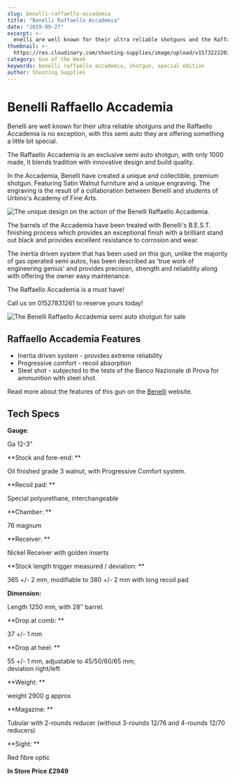 ```yaml
---
slug: benelli-raffaello-accademia
title: "Benelli Raffaello Accademia"
date: "2019-09-27"
excerpt: >-
  enelli are well known for their ultra reliable shotguns and the Raffaello Accademia is no exception, with this semi auto they are offering something a little bit special.
thumbnail: >-
  https://res.cloudinary.com/shooting-supplies/image/upload/v1573222202/Blog/BenelliRaffaelloAccademiaGOTWSlide_vvohwj.jpg
category: Gun of the Week
keywords: benelli raffaello accademia, shotgun, special edition
author: Shooting Supplies
---
```


# **Benelli Raffaello Accademia**

Benelli are well known for their ultra reliable shotguns and the Raffaello Accademia is no exception, with this semi auto they are offering something a little bit special.

The Raffaello Accademia is an exclusive semi auto shotgun, with only 1000 made, it blends tradition with innovative design and build quality.

In the Accademia, Benelli have created a unique and collectible, premium shotgun. Featuring Satin Walnut furniture and a unique engraving. The engraving is the result of a collaboration between Benelli and students of Urbino's Academy of Fine Arts.

![The unique design on the action of the Benelli Raffaello Accademia.](https://res.cloudinary.com/shooting-supplies/image/upload/v1573222207/guns/Raffaello-Accademia-2_oaha1c.jpg)

The barrels of the Accademia have been treated with Benelli's B.E.S.T. finishing process which provides an exceptional finish with a brilliant stand out black and provides excellent resistance to corrosion and wear.

The inertia driven system that has been used on this gun, unlike the majority of gas operated semi autos, has been described as 'true work of engineering genius' and provides precision, strength and reliability along with offering the owner easy maintenance.

The Raffaello Accademia is a must have!

Call us on 01527831261 to reserve yours today!

![The Benelli Raffaello Accademia semi auto shotgun for sale](https://res.cloudinary.com/shooting-supplies/image/upload/v1573222205/guns/Raffaello-Accademia_p9znr8.png)

## Raffaello Accademia Features

- Inertia driven system - provides extreme reliability
- Progressive comfort - recoil absorption
- Steel shot - subjected to the tests of the Banco Nazionale di Prova for ammunition with steel shot.

Read more about the features of this gun on the [Benelli](https://www.benelli.it/en/products/semiautomatic-shotguns/raffaello/raffaello-accademia#node-arma-full-group-canne) website.

## Tech Specs

**Gauge**:

Ga 12-3"

**Stock and fore-end: **

Oil finished grade 3 walnut, with Progressive Comfort system.

**Recoil pad: **

Special polyurethane, interchangeable

**Chamber: **

76 magnum

**Receiver: **

Nickel Receiver with golden inserts

**Stock length trigger measured / deviation: **

365 +/- 2 mm, modifiable to 380 +/- 2 mm with long recoil pad

**Dimension:**

Length 1250 mm, with 28’’ barrel.

**Drop at comb: **

37 +/- 1 mm

**Drop at heel: **

55 +/- 1 mm, adjustable to 45/50/60/65 mm;  
deviation right/left

**Weight: **

weight 2900 g approx

**Magazine: **

Tubular with 2-rounds reducer (without 3-rounds 12/76 and 4-rounds 12/70 reducers)

**Sight: **

Red fibre optic

**In Store Price £2949**

